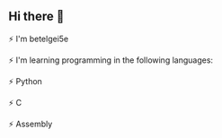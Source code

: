 ## Hi there 👋

⚡ I'm betelgei5e

⚡ I'm learning programming in the following languages:

⚡ Python

⚡ C

⚡ Assembly
